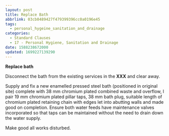 ```yaml
---
layout: post
title: Replace Bath
abbrlink: 03cb0489427f479399396cc0a0196e45
tags:
  - personal_hygeine_sanitation_and_drainage
categories:
  - Standard Clauses
  - 17 - Personal Hygiene, Sanitation and Drainage
date: 1588238672000
updated: 1699227139290
---
```


**Replace bath**

Disconnect the bath from the existing services in the **XXX** and clear away.

Supply and fix a new enamelled pressed steel bath (positioned in original site) complete with 38 mm chromium plated combined waste and overflow, l pair 19 mm chromium plated pillar taps, 38 mm bath plug, suitable length of chromium plated retaining chain with edges let into abutting walls and made good on completion. Ensure both water feeds have maintenance valves incorporated so that taps can be maintained without the need to drain down the water supply.

Make good all works disturbed.
